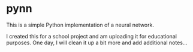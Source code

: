 # pynn

This is a simple Python implementation of a neural network.

I created this for a school project and am uploading it for educational purposes. One day, I will clean it up a bit more and add additional notes...

